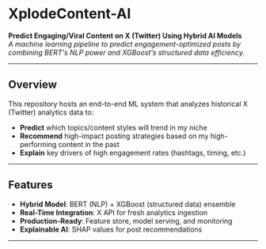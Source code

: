 # XplodeContent-AI


**Predict Engaging/Viral Content on X (Twitter) Using Hybrid AI Models**  
_A machine learning pipeline to predict engagement-optimized posts by combining BERT's NLP power and XGBoost's structured data efficiency._

---

## Overview
This repository hosts an end-to-end ML system that analyzes historical X (Twitter) analytics data to:
- **Predict** which topics/content styles will trend in my niche
- **Recommend** high-impact posting strategies based on my high-performing content in the past
- **Explain** key drivers of high engagement rates (hashtags, timing, etc.)

---

## Features
- **Hybrid Model**: BERT (NLP) + XGBoost (structured data) ensemble
- **Real-Time Integration**: X API for fresh analytics ingestion
- **Production-Ready**: Feature store, model serving, and monitoring
- **Explainable AI**: SHAP values for post recommendations

---

